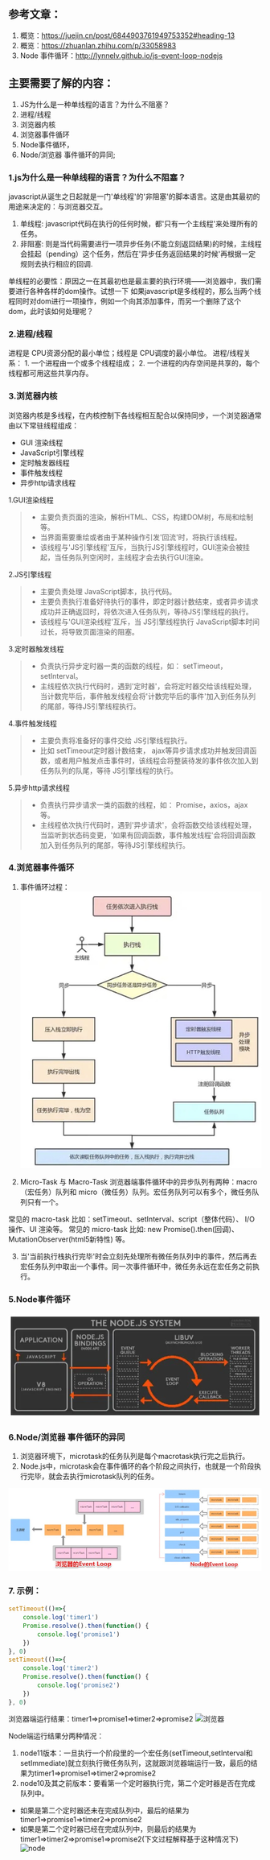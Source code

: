 ## 参考文章：
1. 概览：https://juejin.cn/post/6844903761949753352#heading-13
2. 概览：https://zhuanlan.zhihu.com/p/33058983
3. Node 事件循环：http://lynnelv.github.io/js-event-loop-nodejs

## 主要需要了解的内容：
1. JS为什么是一种单线程的语言？为什么不阻塞？
2. 进程/线程
3. 浏览器内核
4. 浏览器事件循环
5. Node事件循环，
6. Node/浏览器 事件循环的异同;

### 1.js为什么是一种单线程的语言？为什么不阻塞？
javascript从诞生之日起就是一门'单线程'的'非阻塞'的脚本语言。这是由其最初的用途来决定的：与浏览器交互。
1. 单线程: javascript代码在执行的任何时候，都'只有一个主线程'来处理所有的任务。
2. 非阻塞: 则是当代码需要进行一项异步任务(不能立刻返回结果)的时候，主线程会挂起（pending）这个任务，然后在'异步任务返回结果的时候'再根据一定规则去执行相应的回调.

单线程的必要性：原因之一在其最初也是最主要的执行环境——浏览器中，我们需要进行各种各样的dom操作。试想一下 如果javascript是多线程的，那么当两个线程同时对dom进行一项操作，例如一个向其添加事件，而另一个删除了这个dom，此时该如何处理呢？

### 2.进程/线程
进程是 CPU资源分配的最小单位；线程是 CPU调度的最小单位。
进程/线程关系：
    1. 一个进程由一个或多个线程组成；
    2. 一个进程的内存空间是共享的，每个线程都可用这些共享内存。

### 3.浏览器内核
浏览器内核是多线程，在内核控制下各线程相互配合以保持同步，一个浏览器通常由以下常驻线程组成：
* GUI 渲染线程
* JavaScript引擎线程
* 定时触发器线程
* 事件触发线程
* 异步http请求线程

1.GUI渲染线程
> * 主要负责页面的渲染，解析HTML、CSS，构建DOM树，布局和绘制等。
> * 当界面需要重绘或者由于某种操作引发'回流'时，将执行该线程。
> * 该线程与'JS引擎线程'互斥，当执行JS引擎线程时，GUI渲染会被挂起，当任务队列空闲时，主线程才会去执行GUI渲染。

2.JS引擎线程
> * 主要负责处理 JavaScript脚本，执行代码。
> * 主要负责执行准备好待执行的事件，即定时器计数结束，或者异步请求成功并正确返回时，将依次进入任务队列，等待JS引擎线程的执行。
> * 该线程与'GUI渲染线程'互斥，当 JS引擎线程执行 JavaScript脚本时间过长，将导致页面渲染的阻塞。

3.定时器触发线程
> * 负责执行异步定时器一类的函数的线程，如： setTimeout，setInterval。
> * 主线程依次执行代码时，遇到'定时器'，会将定时器交给该线程处理，当计数完毕后，事件触发线程会将'计数完毕后的事件'加入到任务队列的尾部，等待JS引擎线程执行。

4.事件触发线程
> * 主要负责将准备好的事件交给 JS引擎线程执行。
> * 比如 setTimeout定时器计数结束， ajax等异步请求成功并触发回调函数，或者用户触发点击事件时，该线程会将整装待发的事件依次加入到任务队列的队尾，等待 JS引擎线程的执行。

5.异步http请求线程
> * 负责执行异步请求一类的函数的线程，如： Promise，axios，ajax等。
> * 主线程依次执行代码时，遇到'异步请求'，会将函数交给该线程处理，当监听到状态码变更，'如果有回调函数，事件触发线程'会将回调函数加入到任务队列的尾部，等待JS引擎线程执行。

### 4.浏览器事件循环
1. 事件循环过程：
![浏览器事件循环](https://github.com/1194964459/FE-Interview-Notebook/blob/main/JS/event-loop/icon_browser-event-loop.jpg?raw=true)

2. Micro-Task 与 Macro-Task
浏览器端事件循环中的异步队列有两种：macro（宏任务）队列和 micro（微任务）队列。宏任务队列可以有多个，微任务队列只有一个。

常见的 macro-task 比如：setTimeout、setInterval、script（整体代码）、 I/O 操作、UI 渲染等。
常见的 micro-task 比如: new Promise().then(回调)、MutationObserver(html5新特性) 等。

3. 当'当前执行栈执行完毕'时会立刻先处理所有微任务队列中的事件，然后再去宏任务队列中取出一个事件。同一次事件循环中，微任务永远在宏任务之前执行。


### 5.Node事件循环
![Node 事件循环](https://github.com/1194964459/FE-Interview-Notebook/blob/main/JS/event-loop/icon_node-event-loop.jpg?raw=true)

### 6.Node/浏览器 事件循环的异同
1. 浏览器环境下，microtask的任务队列是每个macrotask执行完之后执行。
2. Node.js中，microtask会在事件循环的各个阶段之间执行，也就是一个阶段执行完毕，就会去执行microtask队列的任务。

![差异](https://github.com/1194964459/FE-Interview-Notebook/blob/main/JS/event-loop/icon_differences.jpg?raw=true)

### 7. 示例：
```javascript
setTimeout(()=>{
    console.log('timer1')
    Promise.resolve().then(function() {
        console.log('promise1')
    })
}, 0)
setTimeout(()=>{
    console.log('timer2')
    Promise.resolve().then(function() {
        console.log('promise2')
    })
}, 0)
```
浏览器端运行结果：timer1=>promise1=>timer2=>promise2
![浏览器](https://user-gold-cdn.xitu.io/2019/1/12/16841d6392e8f537?imageslim)

Node端运行结果分两种情况：
1. node11版本：一旦执行一个阶段里的一个宏任务(setTimeout,setInterval和setImmediate)就立刻执行微任务队列，这就跟浏览器端运行一致，最后的结果为timer1=>promise1=>timer2=>promise2
2. node10及其之前版本：要看第一个定时器执行完，第二个定时器是否在完成队列中。

* 如果是第二个定时器还未在完成队列中，最后的结果为timer1=>promise1=>timer2=>promise2
* 如果是第二个定时器已经在完成队列中，则最后的结果为timer1=>timer2=>promise1=>promise2(下文过程解释基于这种情况下)
![node](https://user-gold-cdn.xitu.io/2019/1/12/16841d5f85468047?imageslim)


